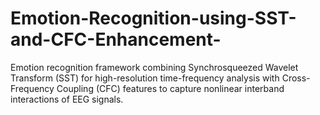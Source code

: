 # Emotion-Recognition-using-SST-and-CFC-Enhancement-
 Emotion recognition framework  combining Synchrosqueezed Wavelet Transform (SST) for high-resolution time-frequency analysis with Cross-Frequency Coupling (CFC) features to capture nonlinear interband interactions of EEG signals.
